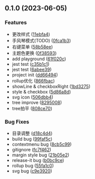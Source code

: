 

## 0.1.0 (2023-06-05)


### Features

* 更改样式 ([11ebfa4](https://github.com/mengqiuleo/vxe-tree/commit/11ebfa4c3c153554e7e940f5014d0b8fcffdb58d))
* 手风琴模式(TODO) ([0fca1b3](https://github.com/mengqiuleo/vxe-tree/commit/0fca1b3c569eeca4b9547b27f019f6ca75936d8c))
* 右键菜单 ([58b58ee](https://github.com/mengqiuleo/vxe-tree/commit/58b58ee8644ca0a5f751387410c50f694c902ff6))
* 主题色更换 ([0f38593](https://github.com/mengqiuleo/vxe-tree/commit/0f38593d7f353062b95d9c36648568aa109ba864))
* add playground ([61f020c](https://github.com/mengqiuleo/vxe-tree/commit/61f020c4a0c7907976e89d63fa63bf2dde54bc87))
* jest test ([c35b1c1](https://github.com/mengqiuleo/vxe-tree/commit/c35b1c18680e003b6df34b952b1f88b1e54c4261))
* jest test ([6abee39](https://github.com/mengqiuleo/vxe-tree/commit/6abee39fa0b97b65f018d2a3ff705cb7ef50adb4))
* project init ([dd66494](https://github.com/mengqiuleo/vxe-tree/commit/dd6649478c9bfa28636e860e7ded2039d561ff99))
* rollup优化 ([866fbac](https://github.com/mengqiuleo/vxe-tree/commit/866fbac224f246c95fc0d2a795745ff4d7f12780))
* showLine & checkboxRight ([1bd3275](https://github.com/mengqiuleo/vxe-tree/commit/1bd3275a498e7ae8f8193513b73f6cbb906c006f))
* style & checkbox ([5d86a8d](https://github.com/mengqiuleo/vxe-tree/commit/5d86a8d3eb081e404ff207bfccf5faf4c4b31a33))
* svg icon ([506dbb4](https://github.com/mengqiuleo/vxe-tree/commit/506dbb4672fe5c957fc44591561cd8acd229fdab))
* tree improve ([8295008](https://github.com/mengqiuleo/vxe-tree/commit/8295008a36efdb3fe67957ff069807306568dff1))
* tree拍平 ([808ce70](https://github.com/mengqiuleo/vxe-tree/commit/808ce70a3c65f1837690ec6ccb74245feadb6e6d))


### Bug Fixes

* 目录调整 ([d18c4d4](https://github.com/mengqiuleo/vxe-tree/commit/d18c4d4ee9ab60ad56655324e2c94a5d48b24dc5))
* build bug ([99faf5c](https://github.com/mengqiuleo/vxe-tree/commit/99faf5c9685792c7c7577a1ed4c8f8b6af05f966))
* contextmenu bug ([8cb5c99](https://github.com/mengqiuleo/vxe-tree/commit/8cb5c996eedcb28c659704764093d5b98b3a393a))
* gitignore ([fc7f462](https://github.com/mengqiuleo/vxe-tree/commit/fc7f462c0785d1092bbd98a5302c056a6b8792ff))
* margin style bug ([21b05e2](https://github.com/mengqiuleo/vxe-tree/commit/21b05e2f2c8881ca2c56894fda6f58df595161d0))
* release-it bug ([b0bc9ce](https://github.com/mengqiuleo/vxe-tree/commit/b0bc9ce1a54dbedad6e58353278fed38718cc469))
* rollup bug ([55fa1c0](https://github.com/mengqiuleo/vxe-tree/commit/55fa1c05f4c71d3873bf577a550777fc82ca6a81))
* svg bug ([c9e3920](https://github.com/mengqiuleo/vxe-tree/commit/c9e3920d8c82d62afd0b332b9f7d195dc45c02b2))